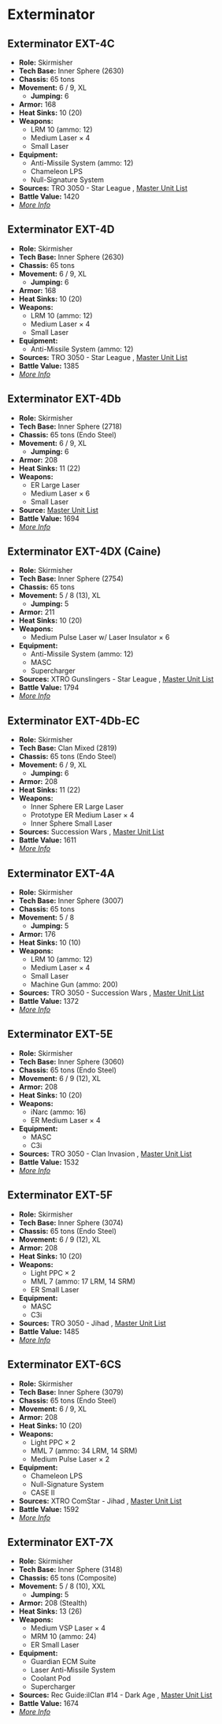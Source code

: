 # Exterminator 

## Exterminator EXT-4C 

- **Role:** Skirmisher 
- **Tech Base:** Inner Sphere (2630) 
- **Chassis:** 65 tons 
- **Movement:** 6 / 9, XL 
  - **Jumping:** 6 
- **Armor:** 168 
- **Heat Sinks:** 10 (20) 
- **Weapons:** 
  - LRM 10 (ammo: 12) 
  - Medium Laser × 4 
  - Small Laser 
- **Equipment:** 
  - Anti-Missile System (ammo: 12) 
  - Chameleon LPS 
  - Null-Signature System 
- **Sources:** TRO 3050 - Star League , [Master Unit List](http://masterunitlist.info/Unit/Details/4148/exterminator-ext-4c) 
- **Battle Value:** 1420 
- [*More Info*](exterminator/exterminator_ext-4c.md) 

## Exterminator EXT-4D 

- **Role:** Skirmisher 
- **Tech Base:** Inner Sphere (2630) 
- **Chassis:** 65 tons 
- **Movement:** 6 / 9, XL 
  - **Jumping:** 6 
- **Armor:** 168 
- **Heat Sinks:** 10 (20) 
- **Weapons:** 
  - LRM 10 (ammo: 12) 
  - Medium Laser × 4 
  - Small Laser 
- **Equipment:** 
  - Anti-Missile System (ammo: 12) 
- **Sources:** TRO 3050 - Star League , [Master Unit List](http://masterunitlist.info/Unit/Details/1004/exterminator-ext-4d) 
- **Battle Value:** 1385 
- [*More Info*](exterminator/exterminator_ext-4d.md) 

## Exterminator EXT-4Db 

- **Role:** Skirmisher 
- **Tech Base:** Inner Sphere (2718) 
- **Chassis:** 65 tons (Endo Steel) 
- **Movement:** 6 / 9, XL 
  - **Jumping:** 6 
- **Armor:** 208 
- **Heat Sinks:** 11 (22) 
- **Weapons:** 
  - ER Large Laser 
  - Medium Laser × 6 
  - Small Laser 
- **Source:** [Master Unit List](http://masterunitlist.info/Unit/Details/1005/exterminator-ext-4db) 
- **Battle Value:** 1694 
- [*More Info*](exterminator/exterminator_ext-4db.md) 

## Exterminator EXT-4DX (Caine) 

- **Role:** Skirmisher 
- **Tech Base:** Inner Sphere (2754) 
- **Chassis:** 65 tons 
- **Movement:** 5 / 8 (13), XL 
  - **Jumping:** 5 
- **Armor:** 211 
- **Heat Sinks:** 10 (20) 
- **Weapons:** 
  - Medium Pulse Laser w/ Laser Insulator × 6 
- **Equipment:** 
  - Anti-Missile System (ammo: 12) 
  - MASC 
  - Supercharger 
- **Sources:** XTRO Gunslingers - Star League , [Master Unit List](http://masterunitlist.info/Unit/Details/7321/exterminator-ext-4dx) 
- **Battle Value:** 1794 
- [*More Info*](exterminator/exterminator_ext-4dx_caine.md) 

## Exterminator EXT-4Db-EC 

- **Role:** Skirmisher 
- **Tech Base:** Clan Mixed (2819) 
- **Chassis:** 65 tons (Endo Steel) 
- **Movement:** 6 / 9, XL 
  - **Jumping:** 6 
- **Armor:** 208 
- **Heat Sinks:** 11 (22) 
- **Weapons:** 
  - Inner Sphere ER Large Laser 
  - Prototype ER Medium Laser × 4 
  - Inner Sphere Small Laser 
- **Sources:** Succession Wars , [Master Unit List](http://masterunitlist.info/Unit/Details/7682/exterminator-ext-4db-ec) 
- **Battle Value:** 1611 
- [*More Info*](exterminator/exterminator_ext-4db-ec.md) 

## Exterminator EXT-4A 

- **Role:** Skirmisher 
- **Tech Base:** Inner Sphere (3007) 
- **Chassis:** 65 tons 
- **Movement:** 5 / 8 
  - **Jumping:** 5 
- **Armor:** 176 
- **Heat Sinks:** 10 (10) 
- **Weapons:** 
  - LRM 10 (ammo: 12) 
  - Medium Laser × 4 
  - Small Laser 
  - Machine Gun (ammo: 200) 
- **Sources:** TRO 3050 - Succession Wars , [Master Unit List](http://masterunitlist.info/Unit/Details/4147/exterminator-ext-4a) 
- **Battle Value:** 1372 
- [*More Info*](exterminator/exterminator_ext-4a.md) 

## Exterminator EXT-5E 

- **Role:** Skirmisher 
- **Tech Base:** Inner Sphere (3060) 
- **Chassis:** 65 tons (Endo Steel) 
- **Movement:** 6 / 9 (12), XL 
- **Armor:** 208 
- **Heat Sinks:** 10 (20) 
- **Weapons:** 
  - iNarc (ammo: 16) 
  - ER Medium Laser × 4 
- **Equipment:** 
  - MASC 
  - C3i 
- **Sources:** TRO 3050 - Clan Invasion , [Master Unit List](http://masterunitlist.info/Unit/Details/1006/exterminator-ext-5e) 
- **Battle Value:** 1532 
- [*More Info*](exterminator/exterminator_ext-5e.md) 

## Exterminator EXT-5F 

- **Role:** Skirmisher 
- **Tech Base:** Inner Sphere (3074) 
- **Chassis:** 65 tons (Endo Steel) 
- **Movement:** 6 / 9 (12), XL 
- **Armor:** 208 
- **Heat Sinks:** 10 (20) 
- **Weapons:** 
  - Light PPC × 2 
  - MML 7 (ammo: 17 LRM, 14 SRM) 
  - ER Small Laser 
- **Equipment:** 
  - MASC 
  - C3i 
- **Sources:** TRO 3050 - Jihad , [Master Unit List](http://masterunitlist.info/Unit/Details/1007/exterminator-ext-5f) 
- **Battle Value:** 1485 
- [*More Info*](exterminator/exterminator_ext-5f.md) 

## Exterminator EXT-6CS 

- **Role:** Skirmisher 
- **Tech Base:** Inner Sphere (3079) 
- **Chassis:** 65 tons (Endo Steel) 
- **Movement:** 6 / 9, XL 
- **Armor:** 208 
- **Heat Sinks:** 10 (20) 
- **Weapons:** 
  - Light PPC × 2 
  - MML 7 (ammo: 34 LRM, 14 SRM) 
  - Medium Pulse Laser × 2 
- **Equipment:** 
  - Chameleon LPS 
  - Null-Signature System 
  - CASE II 
- **Sources:** XTRO ComStar - Jihad , [Master Unit List](http://masterunitlist.info/Unit/Details/5551/exterminator-ext-6cs) 
- **Battle Value:** 1592 
- [*More Info*](exterminator/exterminator_ext-6cs.md) 

## Exterminator EXT-7X 

- **Role:** Skirmisher 
- **Tech Base:** Inner Sphere (3148) 
- **Chassis:** 65 tons (Composite) 
- **Movement:** 5 / 8 (10), XXL 
  - **Jumping:** 5 
- **Armor:** 208 (Stealth) 
- **Heat Sinks:** 13 (26) 
- **Weapons:** 
  - Medium VSP Laser × 4 
  - MRM 10 (ammo: 24) 
  - ER Small Laser 
- **Equipment:** 
  - Guardian ECM Suite 
  - Laser Anti-Missile System 
  - Coolant Pod 
  - Supercharger 
- **Sources:** Rec Guide:ilClan #14 - Dark Age , [Master Unit List](http://masterunitlist.info/Unit/Details/8161/exterminator-ext-7x) 
- **Battle Value:** 1674 
- [*More Info*](exterminator/exterminator_ext-7x.md) 

